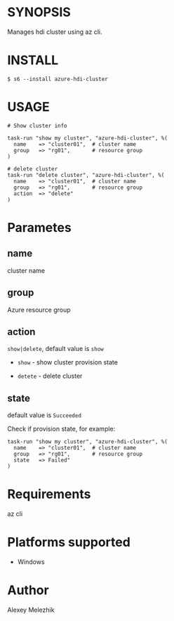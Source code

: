 # SYNOPSIS

Manages hdi cluster using az cli.

# INSTALL

    $ s6 --install azure-hdi-cluster

# USAGE
 
    # Show cluster info

    task-run "show my cluster", "azure-hdi-cluster", %(
      name    => "cluster01",  # cluster name
      group   => "rg01",       # resource group
    )

    # delete cluster
    task-run "delete cluster", "azure-hdi-cluster", %(
      name    => "cluster01",  # cluster name
      group   => "rg01",       # resource group
      action  => "delete"
    )

# Parametes

## name

cluster name

## group

Azure resource group

## action

`show|delete`, default value is `show`

* `show` - show cluster provision state

* `detete` - delete cluster

## state

default value is `Succeeded`

Check if provision state, for example:

    task-run "show my cluster", "azure-hdi-cluster", %(
      name    => "cluster01",  # cluster name
      group   => "rg01",       # resource group
      state   => Failed"
    )


# Requirements

az cli 

# Platforms supported

* Windows

# Author

Alexey Melezhik

